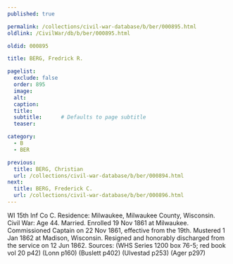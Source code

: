 ```yaml
---
published: true

permalink: /collections/civil-war-database/b/ber/000895.html
oldlink: /CivilWar/db/b/ber/000895.html

oldid: 000895

title: BERG, Fredrick R.

pagelist:
  exclude: false
  order: 895
  image: 
  alt:
  caption:
  title:
  subtitle:      # Defaults to page subtitle
  teaser:

category: 
  - B 
  - BER

previous:
  title: BERG, Christian
  url: /collections/civil-war-database/b/ber/000894.html  
next:
  title: BERG, Frederick C.
  url: /collections/civil-war-database/b/ber/000896.html   
---
```

WI 15th Inf Co C. Residence: Milwaukee, Milwaukee County, Wisconsin. Civil War: Age 44. Married. Enrolled 19 Nov 1861 at Milwaukee. Commissioned Captain on 22 Nov 1861, effective from the 19th. Mustered 1 Jan 1862 at Madison, Wisconsin. Resigned and honorably discharged from the service on 12 Jun 1862. Sources: (WHS Series 1200 box 76-5; red book vol 20 p42) (Lonn p160) (Buslett p402) (Ulvestad p253) (Ager p297)
